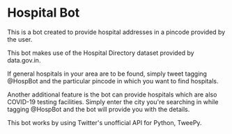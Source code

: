 # Hospital Bot

This is a bot created to provide hospital addresses in a pincode provided by the user.

This bot makes use of the Hospital Directory dataset provided by data.gov.in.

If general hospitals in your area are to be found, simply tweet tagging @HospBot and the particular pincode in which you want to find hospitals.

Another additional feature is the bot can provide hospitals which are also COVID-19 testing facilities. Simply enter the city you're searching in while tagging @HospBot and the bot will provide you with the details.

This bot works by using Twitter's unofficial API for Python, TweePy.
